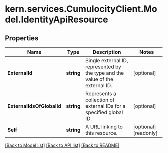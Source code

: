 # kern.services.CumulocityClient.Model.IdentityApiResource

## Properties

Name | Type | Description | Notes
------------ | ------------- | ------------- | -------------
**ExternalId** | **string** | Single external ID, represented by the type and the value of the external ID. | [optional] 
**ExternalIdsOfGlobalId** | **string** | Represents a collection of external IDs for a specified global ID. | [optional] 
**Self** | **string** | A URL linking to this resource. | [optional] [readonly] 

[[Back to Model list]](../README.md#documentation-for-models) [[Back to API list]](../README.md#documentation-for-api-endpoints) [[Back to README]](../README.md)

